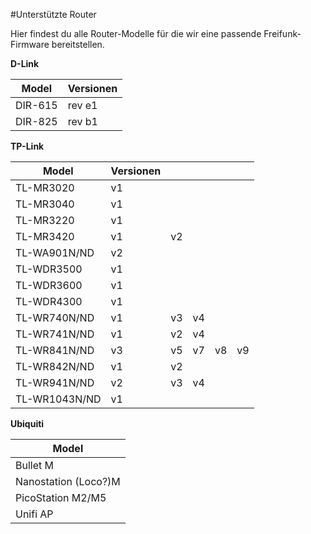 #Unterstützte Router

Hier findest du alle Router-Modelle für die wir eine passende Freifunk-Firmware bereitstellen.

**D-Link**

Model    |Versionen
--- |---  
DIR-615 | rev e1
DIR-825 | rev b1

**TP-Link**

Model  	|Versionen	| | | | |
--- |---  |--- |--- |--- |---     
TL-MR3020	|	v1 
TL-MR3040	|	v1 	
TL-MR3220	|	v1 	
TL-MR3420	|	v1 | v2
TL-WA901N/ND | v2
TL-WDR3500  |	v1 
TL-WDR3600	|	v1 
TL-WDR4300	|	v1      
TL-WR740N/ND	|	v1 | v3 | v4     
TL-WR741N/ND	|	v1 | v2 | v4	
TL-WR841N/ND  |	v3 | v5 | v7 | v8 | v9
TL-WR842N/ND  | v1 | v2
TL-WR941N/ND  | v2 | v3 | v4
TL-WR1043N/ND | v1 

**Ubiquiti**

Model		|
---|
|Bullet M|
|Nanostation (Loco?)M|
|PicoStation M2/M5|
|Unifi AP|

